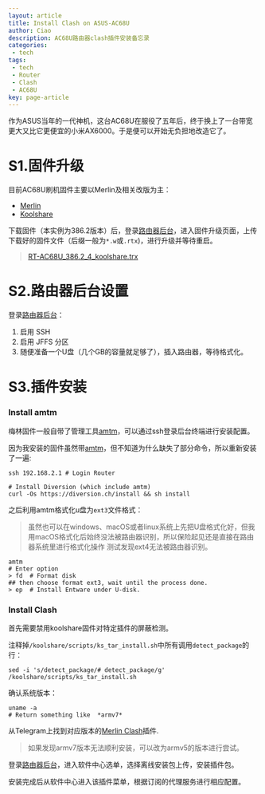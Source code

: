 ```yaml
---
layout: article
title: Install Clash on ASUS-AC68U
author: Ciao
description: AC68U路由器clash插件安装备忘录
categories:
 - tech
tags:
 - tech
 - Router
 - Clash
 - AC68U
key: page-article
---
```


作为ASUS当年的一代神机，这台AC68U在服役了五年后，终于换上了一台带宽更大又比它更便宜的小米AX6000。于是便可以开始无负担地改造它了。

# S1.固件升级

目前AC68U刷机固件主要以Merlin及相关改版为主：

- [Merlin](https://www.asuswrt-merlin.net/download)
- [Koolshare](https://firmware.koolshare.cn)

下载固件（本实例为386.2版本）后，登录[路由器后台](192.168.2.1)，进入固件升级页面，上传下载好的固件文件（后缀一般为`*.w`或`.rtx`)，进行升级并等待重启。
> [RT-AC68U_386.2_4_koolshare.trx](https://firmware.koolshare.cn/Koolshare_RMerl_New_Gen_386/RT-AC68U/)

# S2.路由器后台设置

登录[路由器后台](192.168.2.1)：

1. 启用 SSH
2. 启用 JFFS 分区
3. 随便准备一个U盘（几个GB的容量就足够了），插入路由器，等待格式化。

# S3.插件安装

### Install amtm

梅林固件一般自带了管理工具[amtm](https://diversion.ch/amtm.html)，可以通过ssh登录后台终端进行安装配置。

因为我安装的固件虽然带[amtm](https://diversion.ch/amtm.html)，但不知道为什么缺失了部分命令，所以重新安装了一遍:

```shell
ssh 192.168.2.1 # Login Router

# Install Diversion (which include amtm)
curl -Os https://diversion.ch/install && sh install
```

之后利用amtm格式化u盘为`ext3`文件格式：
> 虽然也可以在windows、macOS或者linux系统上先把U盘格式化好，但我用macOS格式化后始终没法被路由器识别，所以保险起见还是直接在路由器系统里进行格式化操作
> 测试发现ext4无法被路由器识别。

```shell
amtm
# Enter option
> fd  # Format disk
## then choose format ext3, wait until the process done.
> ep  # Install Entware under U-disk.
```

### Install Clash

首先需要禁用koolshare固件对特定插件的屏蔽检测。

注释掉`/koolshare/scripts/ks_tar_install.sh`中所有调用`detect_package`的行：

```shell
sed -i 's/detect_package/# detect_package/g' /koolshare/scripts/ks_tar_install.sh
```

确认系统版本：
```shell
uname -a
# Return something like  *armv7*
```
从Telegram上找到对应版本的[Merlin Clash](https://t.me/s/merlinclashcat)插件.
> 如果发现armv7版本无法顺利安装，可以改为armv5的版本进行尝试。

登录[路由器后台](192.168.2.1)，进入软件中心选单，选择离线安装包上传，安装插件包。

安装完成后从软件中心进入该插件菜单，根据订阅的代理服务进行相应配置。
